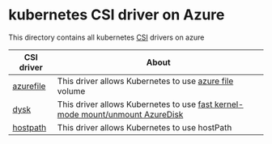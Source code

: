 # kubernetes CSI driver on Azure
This directory contains all kubernetes [CSI](https://kubernetes-csi.github.io/docs/Home.html) drivers on azure

| CSI driver | About |
| ---- | ---- |
| [azurefile](./azurefile) | This driver allows Kubernetes to use [azure file](https://docs.microsoft.com/en-us/azure/storage/files/storage-files-introduction) volume |
| [dysk](./dysk) | This driver allows Kubernetes to use [fast kernel-mode mount/unmount AzureDisk](https://github.com/khenidak/dysk) |
| [hostpath](./hostpath) | This driver allows Kubernetes to use hostPath |
